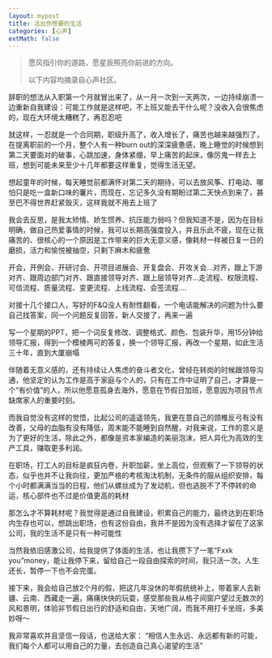```yaml
---
layout: mypost
title: 活出你想要的生活
categories: [心声]
extMath: false
---
```


> 愿风指引你的道路，愿星辰照亮你前进的方向。
> 
> 以下内容均摘录自心声社区。

辞职的想法从入职第一个月就冒出来了，从一月一次到一天两次，一边持续崩溃一边重新自我建设：可能工作就是这样吧，不上班又能去干什么呢？没收入会很焦虑的，现在大环境太糟糕了，再忍忍吧

就这样，一忍就是一个合同期，职级升高了，收入增长了，痛苦也越来越强烈了，在提离职前的一个月，整个人有一种burn out的深深疲惫感，晚上睡觉的时候想到第二天要面对的破事，心跳加速，身体紧绷，早上痛苦的起床，像厉鬼一样去上班，想到可能未来至少十几年都要这样重复，觉得生活无望。

想起童年的时候，每天睡觉前都满怀对第二天的期待，可以去放风筝、打电动、哪怕只是吃一盒新口味的薯片，而现在，忘记多久没有期盼过第二天快点到来了，甚至巴不得世界赶紧毁灭，这样我就不用去上班了

我会去反思，是我太矫情、娇生惯养、抗压能力弱吗？但我知道不是，因为在目标明确，做自己热爱事情的时候，我可以长期高强度投入，并且乐此不疲，现在让我痛苦的、很核心的一个原因是工作带来的巨大无意义感，像耗材一样被日复一日的磨损，活力和愉悦被抽空，只剩下麻木和疲惫

开会，开例会、开研讨会、开项目进展会、开复盘会、开攻关会...对齐，跟上下游对齐、跟周边部门对齐、跟直接领导对齐、跟上层领导对齐...走流程、权限流程、可信流程、质量流程、变更流程、上线流程、会签流程....

对接十几个接口人，写好的F&Q没人有耐性翻看，一个电话能解决的问题为什么要自己找答案，同一个问题反复回答，新人交接了，再来一遍

写一个星期的PPT，把一个词反复修改、调整格式、颜色、包装升华，用15分钟给领导汇报，得到一个模棱两可的答复，换一个领导汇报，再改一个星期，如此生活三十年，直到大厦崩塌

伴随着无意义感的，还有持续让人焦虑的奋斗者文化，曾经在转岗的时候跟领导沟通，他坚定的认为工作是高于家庭与个人的，只有在工作中证明了自己，才算是一个“有价值”的人，所以他愿意孤身去海外，愿意在节假日加班，愿意因为项目节点缺席家人的重要时刻。

而我自觉没有这样的觉悟，比起公司的遥遥领先，我更在意自己的颈椎反弓有没有改善，父母的血脂有没有降低，周末能不能睡到自然醒，对我来说，工作的意义是为了更好的生活，除此之外，都像是资本家编造的美丽泡沫，把人异化为高效的生产工具，赚取更多利润。

在职场，打工人的目标是疯狂内卷，升职加薪，坐上高位，但观察了一下领导的状态，似乎也并不让我向往，更加严格的考核淘汰机制，无条件的服从组织安排，每个小时都满满当当的日程，他们从螺丝成为了发动机，但也逃脱不了不停转的命运，核心部件也不过是价值更高的耗材

那怎么才不算耗材呢？我觉得是通过自我建设，积累自己的能力，最终达到在职场内生存也可以，想跳出职场，也有这份自由，我并不是因为没有选择才留在了这家公司，我的生活不是只有一种可能性

当然我依旧感激公司，给我提供了体面的生活，也让我攒下了一笔“Fxxk you”money，能让我停下来，留给自己一段自由探索的时间，我只活一次，人生还长，暂停一下也不会完蛋。

接下来，我会给自己放2个月的假，把这几年没休的年假统统补上，带着家人去新疆、云南、西藏走一遍，痛痛快快的玩耍，感受那些我从格子间窗户望过无数次的风和景明，体验非节假日出行的舒适和自由，天地广阔，而我不用打卡坐班，多美妙呀～

我非常喜欢并且坚信一段话，也送给大家：
“相信人生永远、永远都有新的可能，我们每个人都可以用自己的力量，去创造自己真心渴望的生活”

